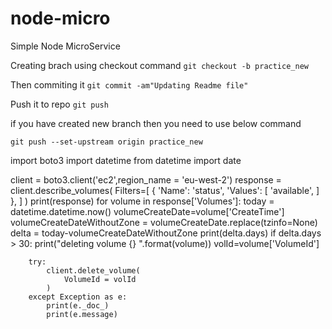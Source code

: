 # node-micro
Simple Node MicroService


Creating brach using checkout command
```git checkout -b practice_new```

Then commiting it
```git commit -am"Updating Readme file"```

Push it to repo
```git push```


if you have created new branch then you need to use below command

```git push --set-upstream origin practice_new```


import boto3
import datetime
from datetime import date


client = boto3.client('ec2',region_name = 'eu-west-2')
response = client.describe_volumes(
            Filters=[
                {
                    'Name': 'status',
                    'Values': [
                        'available',
                    ]
                },
            ]
        )
print(response)
for volume in response['Volumes']:
    today = datetime.datetime.now()
    volumeCreateDate=volume['CreateTime']
    volumeCreateDateWithoutZone = volumeCreateDate.replace(tzinfo=None)
    delta = today-volumeCreateDateWithoutZone
    print(delta.days)
    if delta.days > 30:
        print("deleting volume {} ".format(volume))
        volId=volume['VolumeId']

        try:
            client.delete_volume(
                VolumeId = volId
            )
        except Exception as e:
            print(e._doc_)
            print(e.message)
